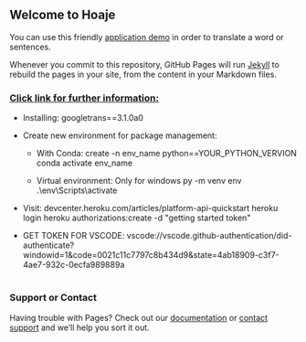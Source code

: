 ## Welcome to Hoaje

You can use this friendly [application demo](https://github.com/Jopapy19/hoaje-translator/edit/gh-pages/index.md) in order to translate a word or sentences.

Whenever you commit to this repository, GitHub Pages will run [Jekyll](https://jekyllrb.com/) to rebuild the pages in your site, from the content in your Markdown files.

###  [Click link for further information:](https://py-googletrans.readthedocs.io/en/latest/)

- Installing: googletrans==3.1.0a0

- Create new environment for package management:

    - With Conda: 
	         create -n env_name python==YOUR_PYTHON_VERVION
	         conda activate env_name
				
    - Virtual environment: Only for windows
	         py -m venv env
		 .\env\Scripts\activate
	

- Visit: devcenter.heroku.com/articles/platform-api-quickstart
        heroku login
        heroku authorizations:create -d "getting started token"

- GET TOKEN FOR VSCODE:
  vscode://vscode.github-authentication/did-authenticate?windowid=1&code=0021c11c7797c8b434d9&state=4ab18909-c3f7-4ae7-932c-0ecfa989889a 
 

#
### Support or Contact

Having trouble with Pages? Check out our [documentation](https://docs.github.com/categories/github-pages-basics/)
or [contact support](https://github.com/contact) and we’ll help you sort it out.

